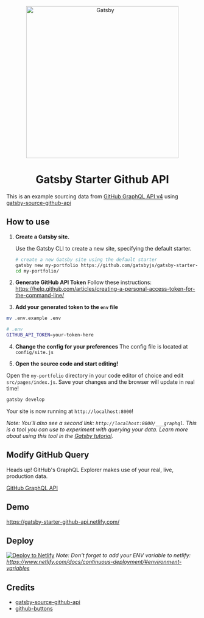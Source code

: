 <p align="center">
  <a href="https://gatsby-starter-github-api.netlify.com">
    <img alt="Gatsby" src="https://raw.githubusercontent.com/lundgren2/gatsby-starter-github-api/master/src/images/github-gatsby.png" width="400" />
  </a>
</p>
<h1 align="center">
  Gatsby Starter Github API
</h1>

This is an example sourcing data from [GitHub GraphQL API v4](https://developer.github.com/v4/) using [gatsby-source-github-api](https://www.gatsbyjs.org/packages/gatsby-source-github-api)

## How to use

1.  **Create a Gatsby site.**

    Use the Gatsby CLI to create a new site, specifying the default starter.

    ```sh
    # create a new Gatsby site using the default starter
    gatsby new my-portfolio https://github.com/gatsbyjs/gatsby-starter-default
    cd my-portfolio/
    ```

2.  **Generate GitHub API Token**
Follow these instructions: https://help.github.com/articles/creating-a-personal-access-token-for-the-command-line/

3.  **Add your generated token to the `env` file**

```sh
mv .env.example .env
```
```sh
# .env
GITHUB_API_TOKEN=your-token-here
```

4.  **Change the config for your preferences**
The config file is located at `config/site.js`

5.  **Open the source code and start editing!**

Open the `my-portfolio` directory in your code editor of choice and edit `src/pages/index.js`. Save your changes and the browser will update in real time!

```sh
gatsby develop
```
Your site is now running at `http://localhost:8000`!

_Note: You'll also see a second link: _`http://localhost:8000/___graphql`_. This is a tool you can use to experiment with querying your data. Learn more about using this tool in the [Gatsby tutorial](https://www.gatsbyjs.org/tutorial/part-five/#introducing-graphiql)._


## Modify GitHub Query

Heads up! GitHub's GraphQL Explorer makes use of your real, live, production data.

[GitHub GraphQL API](https://developer.github.com/v4/explorer/?variables=%20%7B%0A%20%20%20%22number_of_repos%22%3A%203%0A%7D&query=query%28%24number_of_repos%3AInt%21%29%20%7B%0A%20%20viewer%20%7B%0A%20%20%20%20name%0A%20%20%20%20%20repositories%28last%3A%20%24number_of_repos%29%20%7B%0A%20%20%20%20%20%20%20nodes%20%7B%0A%20%20%20%20%20%20%20%20%20name%0A%20%20%20%20%20%20%20%7D%0A%20%20%20%20%20%7D%0A%20%20%20%7D%0A%7D%0A)


## Demo

https://gatsby-starter-github-api.netlify.com/


## Deploy

[![Deploy to Netlify](https://www.netlify.com/img/deploy/button.svg)](https://app.netlify.com/start/deploy?repository=https://github.com/lundgren2/gatsby-starter-github-api)
_Note: Don't forget to add your ENV variable to netlify: https://www.netlify.com/docs/continuous-deployment/#environment-variables_

## Credits

- [gatsby-source-github-api](https://www.gatsbyjs.org/packages/gatsby-source-github-api)
- [github-buttons](https://github.com/ntkme/github-buttons)
